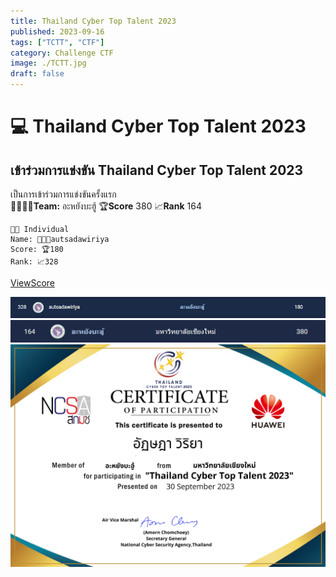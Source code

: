 ```yaml
---
title: Thailand Cyber Top Talent 2023
published: 2023-09-16
tags: ["TCTT", "CTF"]
category: Challenge CTF
image: ./TCTT.jpg
draft: false
---
```


# 💻 Thailand Cyber Top Talent 2023
## เข้าร่วมการแข่งขัน Thailand Cyber Top Talent 2023
เป็นการเข้าร่วมการแข่งขันครั้งแรก\
🫱🏼‍🫲🏼**Team:** อะหยังบะฮู้ 
🏆**Score** 380
📈**Rank** 164

```
👨🏼 Individual
Name: 👨🏼‍💻autsadawiriya
Score: 🏆180
Rank: 📈328
```
[ViewScore](https://cloud.ctf.in.th/score/view.html?id=OV3UTCCCSI&t=WpUCDQyoXaG7MSteD4BK/Jg3qyIsUCRE/iJ2HRYePCnvtldi6DDeNA==)

![](./Score.png)
![](./ScoreTeam.png)
![](./Cer_TCTT23.png)

